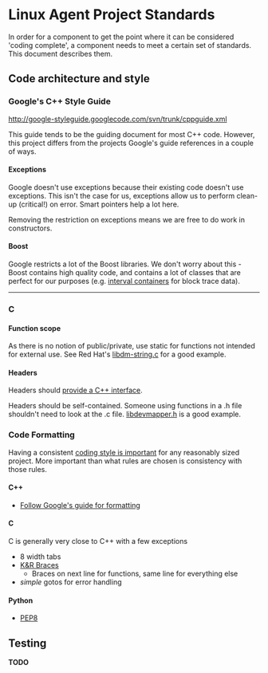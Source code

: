 # Linux Agent Project Standards

In order for a component to get the point where it can be considered 'coding complete', a component needs to meet a certain set of standards. This document describes them.

## Code architecture and style
### Google's C++ Style Guide
http://google-styleguide.googlecode.com/svn/trunk/cppguide.xml

This guide tends to be the guiding document for most C++ code. However, this project differs from the projects Google's guide references in a couple of ways.

#### Exceptions
Google doesn't use exceptions because their existing code doesn't use exceptions. This isn't the case for us, exceptions allow us to perform clean-up (critical!) on error. Smart pointers help a lot here.

Removing the restriction on exceptions means we are free to do work in constructors.

#### Boost
Google restricts a lot of the Boost libraries. We don't worry about this - Boost contains high quality code, and contains a lot of classes that are perfect for our purposes (e.g. [interval containers](http://www.boost.org/doc/libs/1_54_0/libs/icl/doc/html/index.html) for block trace data).

***

### C
#### Function scope
As there is no notion of public/private, use static for functions not intended for external use. See Red Hat's [libdm-string.c](https://git.fedorahosted.org/cgit/lvm2.git/tree/libdm/libdm-string.c) for a good example.

#### Headers
Headers should [provide a C++ interface](http://stackoverflow.com/questions/3789340/combining-c-and-c-how-does-ifdef-cplusplus-work).

Headers should be self-contained. Someone using functions in a .h file shouldn't need to look at the .c file. [libdevmapper.h](https://git.fedorahosted.org/cgit/lvm2.git/tree/libdm/libdevmapper.h) is a good example.

### Code Formatting
Having a consistent [coding style is important](http://stackoverflow.com/a/1325617/965648) for any reasonably sized project. More important than what rules are chosen is consistency with those rules.

#### C++
* [Follow Google's guide for formatting](http://google-styleguide.googlecode.com/svn/trunk/cppguide.xml#Formatting)

#### C
C is generally very close to C++ with a few exceptions
* 8 width tabs
* [K&R Braces](http://en.wikipedia.org/wiki/Indent_style#K.26R_style)
    * Braces on next line for functions, same line for everything else 
* *simple* gotos for error handling

#### Python
* [PEP8](http://www.python.org/dev/peps/pep-0008/)

## Testing

**TODO**